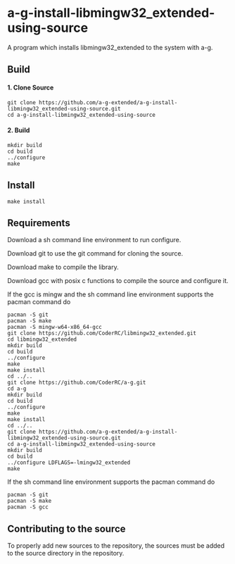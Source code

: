 # a-g-install-libmingw32_extended-using-source
A program which installs libmingw32_extended to the system with a-g.

## Build

#### 1. Clone Source
    git clone https://github.com/a-g-extended/a-g-install-libmingw32_extended-using-source.git
    cd a-g-install-libmingw32_extended-using-source

#### 2. Build
    mkdir build
    cd build
    ../configure
    make

## Install
    make install

## Requirements

Download a sh command line environment to run configure.

Download git to use the git command for cloning the source.

Download make to compile the library.

Download gcc with posix c functions to compile the source and configure it.

If the gcc is mingw and the sh command line environment supports the pacman command do

    pacman -S git
    pacman -S make
    pacman -S mingw-w64-x86_64-gcc
    git clone https://github.com/CoderRC/libmingw32_extended.git
    cd libmingw32_extended
    mkdir build
    cd build
    ../configure
    make
    make install
    cd ../..
    git clone https://github.com/CoderRC/a-g.git
    cd a-g
    mkdir build
    cd build
    ../configure
    make
    make install
    cd ../..
    git clone https://github.com/a-g-extended/a-g-install-libmingw32_extended-using-source.git
    cd a-g-install-libmingw32_extended-using-source
    mkdir build
    cd build
    ../configure LDFLAGS=-lmingw32_extended
    make

If the sh command line environment supports the pacman command do

    pacman -S git
    pacman -S make
    pacman -S gcc

## Contributing to the source

To properly add new sources to the repository, the sources must be added to the source directory in the repository.
